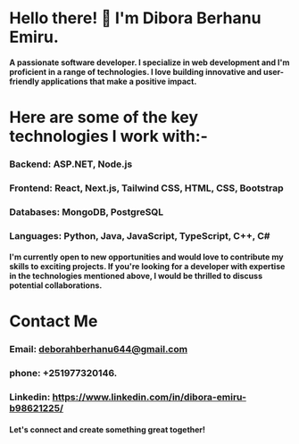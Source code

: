 
# Hello there! 👋 I'm Dibora Berhanu Emiru.
#### A passionate software developer. I specialize in web development and I'm proficient in a range of technologies. I love building innovative and user-friendly applications that make a positive impact.
# Here are some of the key technologies I work with:- 
### Backend: ASP.NET, Node.js 
### Frontend: React, Next.js, Tailwind CSS, HTML, CSS, Bootstrap 
### Databases: MongoDB, PostgreSQL
### Languages: Python, Java, JavaScript, TypeScript, C++, C# 
#### I'm currently open to new opportunities and would love to contribute my skills to exciting projects. If you're looking for a developer with expertise in the technologies mentioned above, I would be thrilled to discuss potential collaborations.
# Contact Me
### Email: deborahberhanu644@gmail.com
### phone: +251977320146.
### Linkedin: https://www.linkedin.com/in/dibora-emiru-b98621225/
#### Let's connect and create something great together!


